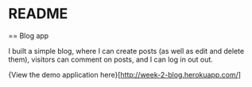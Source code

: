# README

== Blog app


I built a simple blog, where I can create posts (as well as edit and delete them), visitors can comment on posts, and I can log in out out.

{View the demo application here}[http://week-2-blog.herokuapp.com/]
